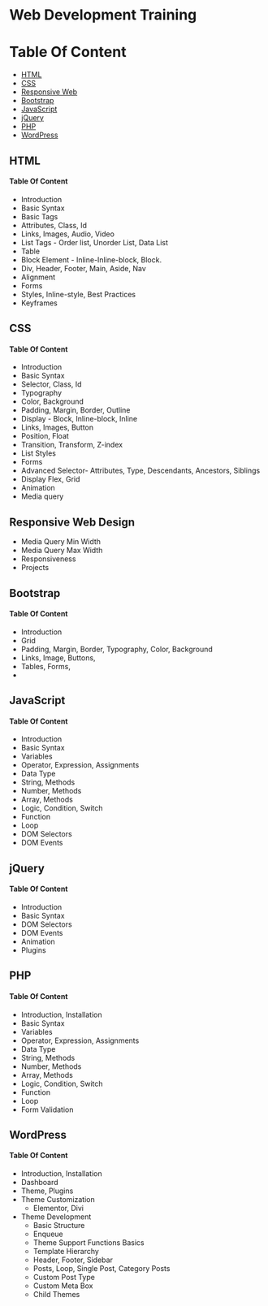 # Web Development Training

# Table Of Content

-   [HTML](#html)
-   [CSS](#css)
-   [Responsive Web](#responsive)
-   [Bootstrap](#bootstrap)
-   [JavaScript](#js)
-   [jQuery](#jq)
-   [PHP](#php)
-   [WordPress](#wp)

<a name="html"></a>
## HTML

#### Table Of Content
- Introduction
- Basic Syntax
- Basic Tags
- Attributes, Class, Id
- Links, Images, Audio, Video
- List Tags - Order list, Unorder List, Data List
- Table
- Block Element - Inline-Inline-block, Block.
- Div, Header, Footer, Main, Aside, Nav
- Alignment
- Forms
- Styles, Inline-style, Best Practices
- Keyframes

<a name="css"></a>
## CSS
#### Table Of Content
- Introduction
- Basic Syntax
- Selector, Class, Id
- Typography
- Color, Background
- Padding, Margin, Border, Outline
- Display - Block, Inline-block, Inline
- Links, Images, Button
- Position, Float
- Transition, Transform, Z-index
- List Styles
- Forms
- Advanced Selector- Attributes, Type, Descendants, Ancestors, Siblings
- Display Flex, Grid
- Animation
- Media query

<a name='responsive'></a>
## Responsive Web Design
- Media Query Min Width
- Media Query Max Width
- Responsiveness
- Projects


<a name="bootstrap"></a>
## Bootstrap
#### Table Of Content
- Introduction
- Grid
- Padding, Margin, Border, Typography, Color, Background
- Links, Image, Buttons,
- Tables, Forms,
-

<a name="js"></a>
## JavaScript
#### Table Of Content
- Introduction
- Basic Syntax
- Variables
- Operator, Expression, Assignments
- Data Type
- String, Methods
- Number, Methods
- Array, Methods
- Logic, Condition, Switch
- Function
- Loop
- DOM Selectors
- DOM Events

<a name="jq"></a>
## jQuery
#### Table Of Content
- Introduction
- Basic Syntax
- DOM Selectors
- DOM Events
- Animation
- Plugins

<a name="php"></a>
## PHP
#### Table Of Content
- Introduction, Installation
- Basic Syntax
- Variables
- Operator, Expression, Assignments
- Data Type
- String, Methods
- Number, Methods
- Array, Methods
- Logic, Condition, Switch
- Function
- Loop
- Form Validation

<a name="wp"></a>
## WordPress
#### Table Of Content
- Introduction, Installation
- Dashboard
- Theme, Plugins
- Theme Customization
    - Elementor, Divi
- Theme Development
    - Basic Structure
    - Enqueue
    - Theme Support Functions Basics
    - Template Hierarchy
    - Header, Footer, Sidebar
    - Posts, Loop, Single Post, Category Posts
    - Custom Post Type
    - Custom Meta Box
    - Child Themes
